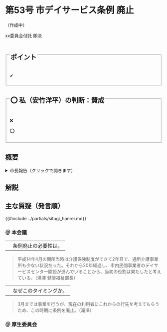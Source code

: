 # 第53号 市デイサービス条例 廃止
（作成中）

<i class="fa fa-gavel" aria-hidden="true"></i> xx委員会付託 即決

<fieldset class="point">
  <legend>
    <h2 class="point"> ポイント </h2>
  </legend>
  <p class="point">✔ </p>
</fieldset>

<fieldset class="sanpi">
  <legend>
    <h2 class="sanpi">⭕️ 私（安竹洋平）の判断：賛成 </h2>
  </legend>
  <p class="sanpi NG">❌ </p>
  <p class="sanpi OK">⭕️ </p>
</fieldset>


## 概要

<details>
<summary>市長報告（クリックで開きます）</summary>

> 

</details>

## 解説


## 主な質疑（発言順）
{{#include ../partials/situgi_hanrei.md}}

### ＠ 本会議

<table class="qanda"><tr><td><i class="fa fa-question-circle-o" aria-label="その他議員による質問"></i></td><td>
条例廃止の必要性は。
</td></tr></table>

> 平成14年4月の開所当時は介護保険制度ができて2年目で、通所介護事業所も少ない状況だった。それから20年経過し、市内民間事業者のデイサービスセンター開設が進んでいることから、当初の役割は果たしたと考えている。（滝澤 健康福祉部長）

<table class="qanda"><tr><td><i class="fa fa-question-circle-o" aria-label="その他議員による質問"></i></td><td>
なぜこのタイミングか。
</td></tr></table>

> 3月までは事業を行うが、現在の利用者にこれからの行先を考えてもらうため、この時期に条例を廃止。（滝澤）

### ＠ 厚生委員会
